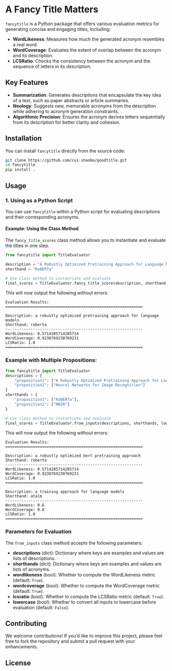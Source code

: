 # A Fancy Title Matters

`fancytitle` is a Python package that offers various evaluation metrics for generating concise and engaging titles, including:

- **WordLikeness**: Measures how much the generated acronym resembles a real word.
- **WordCoverage**: Evaluates the extent of overlap between the acronym and its description.
- **LCSRatio**: Checks the consistency between the acronym and the sequence of letters in its description.

## Key Features

- **Summarization**: Generates descriptions that encapsulate the key idea of a text, such as paper abstracts or article summaries.
- **Neology**: Suggests new, memorable acronyms from the description while adhering to acronym generation constraints.
- **Algorithmic Precision**: Ensures the acronym derives letters sequentially from its description for better clarity and cohesion.

## Installation

You can install `fancytitle` directly from the source code:

```bash
git clone https://github.com/cui-shaobo/goodtitle.git
cd fancytitle
pip install .
```

## Usage

### 1. Using as a Python Script

You can use `fancytitle` within a Python script for evaluating descriptions and their corresponding acronyms.

#### Example: Using the Class Method

The `fancy_title_scores` class method allows you to instantiate and evaluate the titles in one step.
```python
from fancytitle import TitleEvaluator

description = "A Robustly Optimized Pretraining Approach for Language Models"
shorthand = "RoBERTa"

# Use class method to instantiate and evaluate
final_scores = TitleEvaluator.fancy_title_score(description, shorthand, lowercase=True)
```
This will now output the following without errors:

```plaintext
Evaluation Results:
============================================================

Description: a robustly optimized pretraining approach for language models
Shorthand: roberta
------------------------------------------------------------
WordLikeness: 0.5714285714285714
WordCoverage: 0.9230769230769231
LCSRatio: 1.0
============================================================
```


### Example with Multiple Propositions:
```python
from fancytitle import TitleEvaluator
descriptions = {
    "proposition1": ["A Robustly Optimized Pretraining Approach for Language Models"],
    "proposition2": ["Neural Networks for Image Recognition"]
}
shorthands = {
    "proposition1": ["RoBERTa"],
    "proposition2": ["NNIR"]
}

# Use class method to instantiate and evaluate
final_scores = TitleEvaluator.from_inputs(descriptions, shorthands, lowercase=True)

```

This will now output the following without errors:
```plaintext
Evaluation Results:
============================================================

Description: a robustly optimized bert pretraining approach
Shorthand: roberta
------------------------------------------------------------
WordLikeness: 0.5714285714285714
WordCoverage: 0.9230769230769231
LCSRatio: 1.0
============================================================

Description: a training approach for language models
Shorthand: atalm
------------------------------------------------------------
WordLikeness: 0.6
WordCoverage: 0.8
LCSRatio: 1.0
============================================================
```



### Parameters for Evaluation

The `from_inputs` class method accepts the following parameters:

- **descriptions** (dict): Dictionary where keys are examples and values are lists of descriptions.
- **shorthands** (dict): Dictionary where keys are examples and values are lists of acronyms.
- **wordlikeness** (bool): Whether to compute the WordLikeness metric (default: `True`).
- **wordcoverage** (bool): Whether to compute the WordCoverage metric (default: `True`).
- **lcsratio** (bool): Whether to compute the LCSRatio metric (default: `True`).
- **lowercase** (bool): Whether to convert all inputs to lowercase before evaluation (default: `False`).

## Contributing

We welcome contributions! If you’d like to improve this project, please feel free to fork the repository and submit a pull request with your enhancements.

## License

